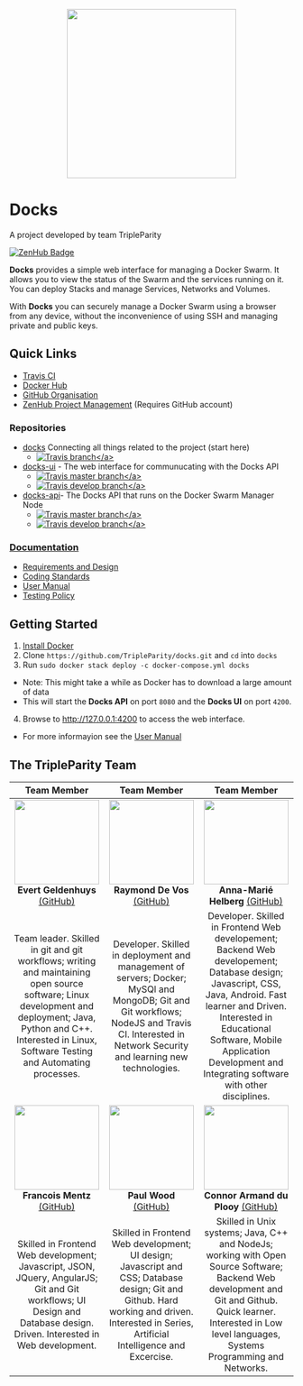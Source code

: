 <p align="center"><img src=https://user-images.githubusercontent.com/17801831/39857782-e34fe272-5434-11e8-8aa7-fd5de8cbd55f.png width=300></p>

# Docks

A project developed by team TripleParity

<a href="https://app.zenhub.com/workspace/o/tripleparity/docks/boards?repos=126592937,124921284,125188117,124847715,128764372,124747738" target="_blank"> ![ZenHub Badge](https://img.shields.io/badge/Shipping_faster_with-ZenHub-5e60ba.svg?style=flat-square)</a>

**Docks** provides a simple web interface for managing a Docker Swarm.
It allows you to view the status of the Swarm and the services running on it.
You can deploy Stacks and manage Services, Networks and Volumes.

With **Docks** you can securely manage a Docker Swarm using a
browser from any device, without the inconvenience of using SSH and managing
private and public keys.

## Quick Links
- <a href="https://travis-ci.org/TripleParity" target="_blank">Travis CI</a>
- <a href="https://hub.docker.com/u/tripleparity/" target="_blank">Docker Hub</a>
- <a href="https://github.com/TripleParity" target="_blank">GitHub Organisation</a>
- <a href="https://app.zenhub.com/workspace/o/tripleparity/docks/boards?repos=126592937,124921284,125188117,124847715,128764372,124747738" target="_blank">ZenHub Project Management</a> (Requires GitHub account)

### Repositories
- <a href="https://github.com/TripleParity/docks" target="_blank">docks</a> Connecting all things related to the project (start here)
  - <a href="https://travis-ci.org/TripleParity/docks" target="_blank">![Travis branch](https://img.shields.io/travis/TripleParity/docks/master.svg?label="Travis%20CI:%20master")</a>
- <a href="https://github.com/TripleParity/docks-ui" target="_blank">docks-ui</a> - The web interface for communucating with the Docks API
  - <a href="https://travis-ci.org/TripleParity/docks-ui" target="_blank">![Travis master branch](https://img.shields.io/travis/TripleParity/docks-ui/master.svg?label="Travis%20CI:%20master")</a>
  - <a href="https://travis-ci.org/TripleParity/docks-ui" target="_blank">![Travis develop branch](https://img.shields.io/travis/TripleParity/docks-ui/develop.svg?label="Travis%20CI:%20develop")</a>
- <a href="https://github.com/TripleParity/docks-api" target="_blank">docks-api</a>- The Docks API that runs on the Docker Swarm Manager Node
  - <a href="https://travis-ci.org/TripleParity/docks-api" target="_blank">![Travis master branch](https://img.shields.io/travis/TripleParity/docks-api/master.svg?label="Travis%20CI:%20master")</a>
  - <a href="https://travis-ci.org/TripleParity/docks-api" target="_blank">![Travis develop branch](https://img.shields.io/travis/TripleParity/docks-api/develop.svg?label="Travis%20CI:%20develop")</a>

### Documentation
- <a href="https://github.com/TripleParity/docs-bin/blob/master/requirements.pdf" target="_blank">Requirements and Design</a>
- <a href="https://github.com/TripleParity/docs-bin/blob/master/coding-standards.pdf" target="_blank">Coding Standards</a>
- <a href="https://github.com/TripleParity/docs-bin/blob/master/user-manual.pdf" target="_blank">User Manual</a>
- <a href="https://github.com/TripleParity/docs-bin/blob/master/testing-policy.pdf" target="_blank">Testing Policy</a>

## Getting Started
1. <a href="https://docs.docker.com/install/" target="_blank">Install Docker</a>
2. Clone `https://github.com/TripleParity/docks.git` and `cd` into `docks`
3. Run `sudo docker stack deploy -c docker-compose.yml docks`
  - Note: This might take a while as Docker has to download a large amount of data
  - This will start the **Docks API** on port `8080` and the **Docks UI** on port `4200`.
4. Browse to <a href="http://127.0.0.1:4200" target="_blank">http://127.0.0.1:4200</a> to access the web interface.
  - For more informayion see the <a href="https://github.com/TripleParity/docs-bin/blob/master/user-manual.pdf" target="_blank">User Manual</a>

## The TripleParity Team
| Team Member | Team Member | Team Member |
| :-----: | :-----: | :-----: |
| <img src="https://i.imgur.com/oQnVbm9.jpg" width=150> <br /> **Evert Geldenhuys** <a href="https://github.com/egeldenhuys" target="_blank">(GitHub)</a>| <img src="https://i.imgur.com/Oro8Itt.jpg=110x135" width=150> <br /> **Raymond De Vos** <a href="https://github.com/devosray" target="_blank">(GitHub)</a> | <img src="https://i.imgur.com/TweC9Ff.jpg" width=150> <br /> **Anna-Marié Helberg** <a href="https://github.com/annamarieHelberg" target="_blank">(GitHub)</a> |
| Team leader. Skilled in git and git workflows; writing and maintaining open source software; Linux development and deployment; Java, Python and C++. Interested in Linux, Software Testing and Automating processes. | Developer. Skilled in deployment and management of servers; Docker; MySQl and MongoDB; Git and Git workflows; NodeJS and Travis CI. Interested in Network Security and learning new technologies. | Developer. Skilled in Frontend Web developement; Backend Web developement; Database design; Javascript, CSS, Java, Android. Fast learner and Driven. Interested in Educational Software, Mobile Application Development and Integrating software with other disciplines.
| <img src="https://i.imgur.com/tmechdl.jpg" width=150> <br /> **Francois Mentz** <a href="https://github.com/FJMentz" target="_blank">(GitHub)</a> | <img src="https://i.imgur.com/iha4Z3l.jpg" width=150> <br /> **Paul Wood** <a href="https://github.com/Paulo-W" target="_blank">(GitHub)</a> | <img src="https://i.imgur.com/HsQNXZn.jpg" width=150> <br /> **Connor Armand du Plooy** <a href="https://github.com/CDuPlooy" target="_blank">(GitHub)</a> |
| Skilled in Frontend Web development; Javascript, JSON, JQuery, AngularJS; Git and Git workflows; UI Design and Database design. Driven. Interested in Web development. | Skilled in Frontend Web development; UI design; Javascript and CSS; Database design; Git and Github. Hard working and driven. Interested in Series, Artificial Intelligence and Excercise. | Skilled in Unix systems; Java, C++ and NodeJs; working with Open Source Software; Backend Web development and Git and Github. Quick learner. Interested in Low level languages, Systems Programming and Networks.
